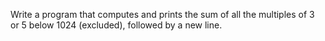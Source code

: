 Write a program that computes and prints the sum of all the multiples of 3 or 5 below 1024 (excluded), followed by a new line.
